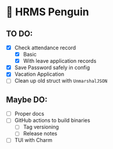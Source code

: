 # 🐧 HRMS Penguin

## TO DO:

- [x] Check attendance record
  - [x] Basic
  - [x] With leave application records
- [x] Save Password safely in config
- [x] Vacation Application
- [ ] Clean up old struct with `UnmarshalJSON`

## Maybe DO:
- [ ] Proper docs
- [ ] GitHub actions to build binaries
  - [ ] Tag versioning
  - [ ] Release notes
- [ ] TUI with Charm
